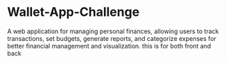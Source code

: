 # Wallet-App-Challenge
A web application for managing personal finances, allowing users to track transactions, set budgets, generate reports, and categorize expenses for better financial management and visualization.
this is for both front and back